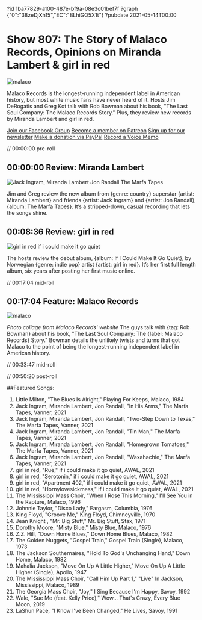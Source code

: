 ?id 1ba77829-a100-487e-bf9a-08e3c01bef7f
?graph {"0":"38zeDjXh15","EC":"BLhiGQ5X1t"}
?pubdate 2021-05-14T00:00
# Show 807: The Story of Malaco Records, Opinions on Miranda Lambert & girl in red
![malaco](https://static.soundopinions.org/images/2021/malaco.jpeg)

Malaco Records is the longest-running independent label in American history, but most white music fans have never heard of it. Hosts Jim DeRogatis and Greg Kot talk with Rob Bowman about his book, "The Last Soul Company: The Malaco Records Story." Plus, they review new records by Miranda Lambert and girl in red. 

[Join our Facebook Group](https://bit.ly/3sivr9T)
[Become a member on Patreon](https://bit.ly/3slWZvc)
[Sign up for our newsletter](https://bit.ly/3eEvRnG) 
[Make a donation via PayPal](https://bit.ly/3dmt9lU)
[Record a Voice Memo](https://bit.ly/2RyD5Ah)


// 00:00:00 pre-roll

## 00:00:00 Review: Miranda Lambert

![Jack Ingram, Miranda Lambert  Jon Randall The Marfa Tapes](https://static.soundopinions.org/assets/807/01.jpg)

Jim and Greg review the new album from {genre: country} superstar {artist: Miranda Lambert} and friends {artist: Jack Ingram} and {artist: Jon Randall}, {album: The Marfa Tapes}. It’s a stripped-down, casual recording that lets the songs shine.

## 00:08:36 Review: girl in red

![girl in red if i could make it go quiet](https://static.soundopinions.org/assets/807/EC3.jpg)

The hosts review the debut album, {album: If I Could Make It Go Quiet}, by Norwegian {genre: indie pop} artist {artist: girl in red}. It’s her first full length album, six years after posting her first music online.  

// 00:17:04 mid-roll

## 00:17:04 Feature: Malaco Records
![malaco](https://static.soundopinions.org/images/2021/22-300x218.jpeg)


*Photo collage from Malaco Records' website*
The guys talk with {tag: Rob Bowman} about his book, "The Last Soul Company: The {label: Malaco Records} Story." Bowman details the unlikely twists and turns that got Malaco to the point of being the longest-running independent label in American history.

// 00:33:47 mid-roll

// 00:50:20 post-roll


##Featured Songs:

1. Little Milton, "The Blues Is Alright," Playing For Keeps, Malaco, 1984
1. Jack Ingram, Miranda Lambert, Jon Randall, "In His Arms," The Marfa Tapes, Vanner, 2021
1. Jack Ingram, Miranda Lambert, Jon Randall, "Two-Step Down to Texas," The Marfa Tapes, Vanner, 2021
1. Jack Ingram, Miranda Lambert, Jon Randall, "Tin Man," The Marfa Tapes, Vanner, 2021
1. Jack Ingram, Miranda Lambert, Jon Randall, "Homegrown Tomatoes," The Marfa Tapes, Vanner, 2021
1. Jack Ingram, Miranda Lambert, Jon Randall, "Waxahachie," The Marfa Tapes, Vanner, 2021
1. girl in red, "Rue," if i could make it go quiet, AWAL, 2021
1. girl in red, "Serotonin," if i could make it go quiet, AWAL, 2021
1. girl in red, "Apartment 402," if i could make it go quiet, AWAL, 2021
1. girl in red, "Hornylovesickmess," if i could make it go quiet, AWAL, 2021
1. The Mississippi Mass Choir, "When I Rose This Morning," I'll See You in the Rapture, Malaco, 1996
1. Johnnie Taylor, "Disco Lady," Eargasm, Columbia, 1976
1. King Floyd, "Groove Me," King Floyd, Chimneyville, 1970
1. Jean Knight , "Mr. Big Stuff," Mr. Big Stuff, Stax, 1971
1. Dorothy Moore, "Misty Blue," Misty Blue, Malaco, 1976
1. Z.Z. Hill, "Down Home Blues," Down Home Blues, Malaco, 1982
1. The Golden Nuggets, "Gospel Train," Gospel Train (Single), Malaco, 1973
1. The Jackson Southernaires, "Hold To God's Unchanging Hand," Down Home, Malaco, 1982
1. Mahalia Jackson, "Move On Up A Little Higher," Move On Up A Little Higher (Single), Apollo, 1947
1. The Mississippi Mass Choir, "Call Him Up Part 1," "Live" In Jackson, Mississippi, Malaco, 1989
1. The Georgia Mass Choir, "Joy," I Sing Because I'm Happy, Savoy, 1992
1. Wale, "Sue Me (feat. Kelly Price)," Wow... That's Crazy, Every Blue Moon, 2019
1. LaShun Pace, "I Know I've Been Changed," He Lives, Savoy, 1991
